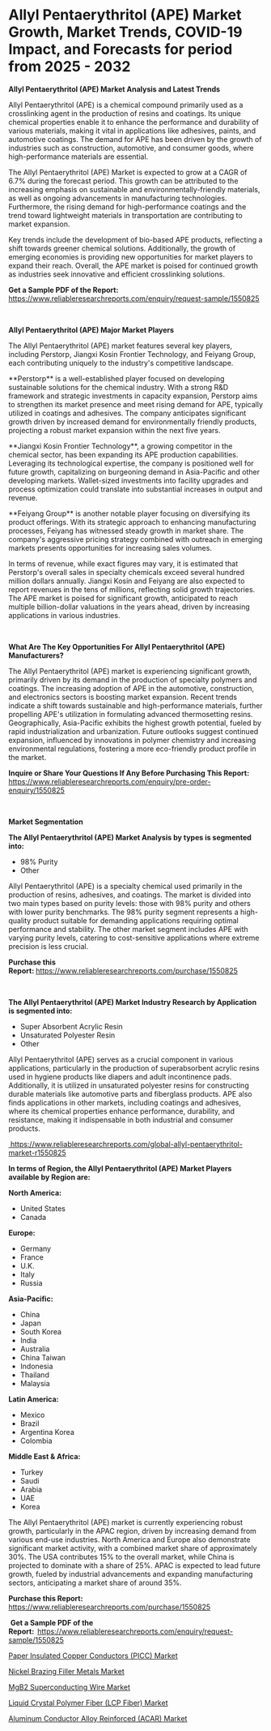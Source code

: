 <p><h1>Allyl Pentaerythritol (APE) Market Growth, Market Trends, COVID-19 Impact, and Forecasts for period from 2025 - 2032</h1></p><p><strong>Allyl Pentaerythritol (APE) Market Analysis and Latest Trends</strong></p>
<p><p>Allyl Pentaerythritol (APE) is a chemical compound primarily used as a crosslinking agent in the production of resins and coatings. Its unique chemical properties enable it to enhance the performance and durability of various materials, making it vital in applications like adhesives, paints, and automotive coatings. The demand for APE has been driven by the growth of industries such as construction, automotive, and consumer goods, where high-performance materials are essential.</p><p>The Allyl Pentaerythritol (APE) Market is expected to grow at a CAGR of 6.7% during the forecast period. This growth can be attributed to the increasing emphasis on sustainable and environmentally-friendly materials, as well as ongoing advancements in manufacturing technologies. Furthermore, the rising demand for high-performance coatings and the trend toward lightweight materials in transportation are contributing to market expansion. </p><p>Key trends include the development of bio-based APE products, reflecting a shift towards greener chemical solutions. Additionally, the growth of emerging economies is providing new opportunities for market players to expand their reach. Overall, the APE market is poised for continued growth as industries seek innovative and efficient crosslinking solutions.</p></p>
<p><strong>Get a Sample PDF of the Report:&nbsp;</strong> <a href="https://www.reliableresearchreports.com/enquiry/request-sample/1550825?utm_campaign=114&utm_medium=2&utm_source=Github&utm_content=ia&utm_term=01022025&utm_id=allyl-pentaerythritol-ape">https://www.reliableresearchreports.com/enquiry/request-sample/1550825</a></p>
<p>&nbsp;</p>
<p><strong>Allyl Pentaerythritol (APE) Major Market Players</strong></p>
<p><p>The Allyl Pentaerythritol (APE) market features several key players, including Perstorp, Jiangxi Kosin Frontier Technology, and Feiyang Group, each contributing uniquely to the industry's competitive landscape.</p><p>**Perstorp** is a well-established player focused on developing sustainable solutions for the chemical industry. With a strong R&D framework and strategic investments in capacity expansion, Perstorp aims to strengthen its market presence and meet rising demand for APE, typically utilized in coatings and adhesives. The company anticipates significant growth driven by increased demand for environmentally friendly products, projecting a robust market expansion within the next five years.</p><p>**Jiangxi Kosin Frontier Technology**, a growing competitor in the chemical sector, has been expanding its APE production capabilities. Leveraging its technological expertise, the company is positioned well for future growth, capitalizing on burgeoning demand in Asia-Pacific and other developing markets. Wallet-sized investments into facility upgrades and process optimization could translate into substantial increases in output and revenue.</p><p>**Feiyang Group** is another notable player focusing on diversifying its product offerings. With its strategic approach to enhancing manufacturing processes, Feiyang has witnessed steady growth in market share. The company's aggressive pricing strategy combined with outreach in emerging markets presents opportunities for increasing sales volumes.</p><p>In terms of revenue, while exact figures may vary, it is estimated that Perstorp's overall sales in specialty chemicals exceed several hundred million dollars annually. Jiangxi Kosin and Feiyang are also expected to report revenues in the tens of millions, reflecting solid growth trajectories. The APE market is poised for significant growth, anticipated to reach multiple billion-dollar valuations in the years ahead, driven by increasing applications in various industries.</p></p>
<p>&nbsp;</p>
<p><strong>What Are The Key Opportunities For Allyl Pentaerythritol (APE) Manufacturers?</strong></p>
<p><p>The Allyl Pentaerythritol (APE) market is experiencing significant growth, primarily driven by its demand in the production of specialty polymers and coatings. The increasing adoption of APE in the automotive, construction, and electronics sectors is boosting market expansion. Recent trends indicate a shift towards sustainable and high-performance materials, further propelling APE's utilization in formulating advanced thermosetting resins. Geographically, Asia-Pacific exhibits the highest growth potential, fueled by rapid industrialization and urbanization. Future outlooks suggest continued expansion, influenced by innovations in polymer chemistry and increasing environmental regulations, fostering a more eco-friendly product profile in the market.</p></p>
<p><strong>Inquire or Share Your Questions If Any Before Purchasing This Report:</strong> <a href="https://www.reliableresearchreports.com/enquiry/pre-order-enquiry/1550825?utm_campaign=114&utm_medium=2&utm_source=Github&utm_content=ia&utm_term=01022025&utm_id=allyl-pentaerythritol-ape">https://www.reliableresearchreports.com/enquiry/pre-order-enquiry/1550825</a></p>
<p>&nbsp;</p>
<p><strong>Market Segmentation</strong></p>
<p><strong>The Allyl Pentaerythritol (APE) Market Analysis by types is segmented into:</strong></p>
<p><ul><li>98% Purity</li><li>Other</li></ul></p>
<p><p>Allyl Pentaerythritol (APE) is a specialty chemical used primarily in the production of resins, adhesives, and coatings. The market is divided into two main types based on purity levels: those with 98% purity and others with lower purity benchmarks. The 98% purity segment represents a high-quality product suitable for demanding applications requiring optimal performance and stability. The other market segment includes APE with varying purity levels, catering to cost-sensitive applications where extreme precision is less crucial.</p></p>
<p><strong>Purchase this Report:&nbsp;</strong><a href="https://www.reliableresearchreports.com/purchase/1550825?utm_campaign=114&utm_medium=2&utm_source=Github&utm_content=ia&utm_term=01022025&utm_id=allyl-pentaerythritol-ape">https://www.reliableresearchreports.com/purchase/1550825</a></p>
<p>&nbsp;</p>
<p><strong>The Allyl Pentaerythritol (APE) Market Industry Research by Application is segmented into:</strong></p>
<p><ul><li>Super Absorbent Acrylic Resin</li><li>Unsaturated Polyester Resin</li><li>Other</li></ul></p>
<p><p>Allyl Pentaerythritol (APE) serves as a crucial component in various applications, particularly in the production of superabsorbent acrylic resins used in hygiene products like diapers and adult incontinence pads. Additionally, it is utilized in unsaturated polyester resins for constructing durable materials like automotive parts and fiberglass products. APE also finds applications in other markets, including coatings and adhesives, where its chemical properties enhance performance, durability, and resistance, making it indispensable in both industrial and consumer products.</p></p>
<p><a href="https://www.reliableresearchreports.com/global-allyl-pentaerythritol-market-r1550825?utm_campaign=114&utm_medium=2&utm_source=Github&utm_content=ia&utm_term=01022025&utm_id=allyl-pentaerythritol-ape">&nbsp;https://www.reliableresearchreports.com/global-allyl-pentaerythritol-market-r1550825</a></p>
<p><strong>In terms of Region, the Allyl Pentaerythritol (APE) Market Players available by Region are:</strong></p>
<p>
    <p> <strong> North America: </strong>
        <ul>
            <li>United States</li>
            <li>Canada</li>
        </ul>
        </p> 
    <p> <strong> Europe: </strong>
        <ul>
            <li>Germany</li>
            <li>France</li>
            <li>U.K.</li>
            <li>Italy</li>
            <li>Russia</li>
        </ul>
        </p> 
    <p> <strong> Asia-Pacific: </strong>
        <ul>
            <li>China</li>
            <li>Japan</li>
            <li>South Korea</li>
            <li>India</li>
            <li>Australia</li>
            <li>China Taiwan</li>
            <li>Indonesia</li>
            <li>Thailand</li>
            <li>Malaysia</li>
        </ul>
        </p> 
    <p> <strong> Latin America: </strong>
        <ul>
            <li>Mexico</li>
            <li>Brazil</li>
            <li>Argentina Korea</li>
            <li>Colombia</li>
        </ul>
        </p> 
    <p> <strong> Middle East & Africa: </strong>
        <ul>
            <li>Turkey</li>
            <li>Saudi</li>
            <li>Arabia</li>
            <li>UAE</li>
            <li>Korea</li>
        </ul>
    </p>
    </p>
<p><p>The Allyl Pentaerythritol (APE) market is currently experiencing robust growth, particularly in the APAC region, driven by increasing demand from various end-use industries. North America and Europe also demonstrate significant market activity, with a combined market share of approximately 30%. The USA contributes 15% to the overall market, while China is projected to dominate with a share of 25%. APAC is expected to lead future growth, fueled by industrial advancements and expanding manufacturing sectors, anticipating a market share of around 35%.</p></p>
<p><strong>Purchase this Report: </strong><a href="https://www.reliableresearchreports.com/purchase/1550825?utm_campaign=114&utm_medium=2&utm_source=Github&utm_content=ia&utm_term=01022025&utm_id=allyl-pentaerythritol-ape">https://www.reliableresearchreports.com/purchase/1550825</a></p>
<p>&nbsp;<strong>Get a Sample PDF of the Report:&nbsp;&nbsp;</strong><a href="https://www.reliableresearchreports.com/enquiry/request-sample/1550825?utm_campaign=114&utm_medium=2&utm_source=Github&utm_content=ia&utm_term=01022025&utm_id=allyl-pentaerythritol-ape">https://www.reliableresearchreports.com/enquiry/request-sample/1550825</a></p>
<p><strong></strong></p>
<p><p><a href="https://github.com/boisetwa16/Market-Research-Report-List-1/blob/main/paper-insulated-copper-conductors-picc-market.md?utm_campaign=114&utm_medium=2&utm_source=Github&utm_content=ia&utm_term=01022025&utm_id=allyl-pentaerythritol-ape">Paper Insulated Copper Conductors (PICC) Market</a></p><p><a href="https://github.com/zupankocka/Market-Research-Report-List-1/blob/main/nickel-brazing-filler-metals-market.md?utm_campaign=114&utm_medium=2&utm_source=Github&utm_content=ia&utm_term=01022025&utm_id=allyl-pentaerythritol-ape">Nickel Brazing Filler Metals Market</a></p><p><a href="https://github.com/donnettaletizia/Market-Research-Report-List-1/blob/main/mgb2-superconducting-wire-market.md?utm_campaign=114&utm_medium=2&utm_source=Github&utm_content=ia&utm_term=01022025&utm_id=allyl-pentaerythritol-ape">MgB2 Superconducting Wire Market</a></p><p><a href="https://github.com/crooneinis80/Market-Research-Report-List-1/blob/main/liquid-crystal-polymer-fiber-lcp-fiber-market.md?utm_campaign=114&utm_medium=2&utm_source=Github&utm_content=ia&utm_term=01022025&utm_id=allyl-pentaerythritol-ape">Liquid Crystal Polymer Fiber (LCP Fiber) Market</a></p><p><a href="https://github.com/bogganbillie6969/Market-Research-Report-List-1/blob/main/aluminum-conductor-alloy-reinforced-acar-market.md?utm_campaign=114&utm_medium=2&utm_source=Github&utm_content=ia&utm_term=01022025&utm_id=allyl-pentaerythritol-ape">Aluminum Conductor Alloy Reinforced (ACAR) Market</a></p></p>